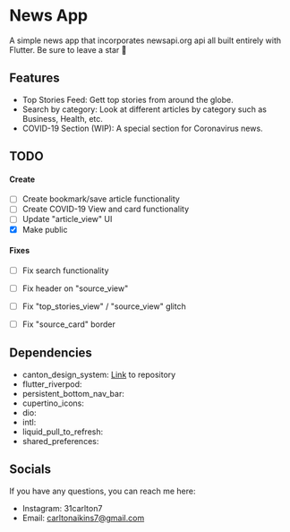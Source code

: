 # News App

A simple news app that incorporates newsapi.org api all built entirely with Flutter. Be sure to leave a star 🌟

## Features

- Top Stories Feed: Gett top stories from around the globe.
- Search by category: Look at different articles by category such as Business, Health, etc.
- COVID-19 Section (WIP): A special section for Coronavirus news.

## TODO

#### Create
- [ ] Create bookmark/save article functionality
- [ ] Create COVID-19 View and card functionality
- [ ] Update "article_view" UI
- [X] Make public

#### Fixes
- [ ] Fix search functionality
- [ ] Fix header on "source_view"
- [ ] Fix "top_stories_view" / "source_view" glitch
- [ ] Fix "source_card" border


## Dependencies

 - canton_design_system: [Link](https://github.com/31Carlton7/canton_design_system) to repository
 - flutter_riverpod:
 - persistent_bottom_nav_bar:
 - cupertino_icons:
 - dio:
 - intl:
 - liquid_pull_to_refresh:
 - shared_preferences:

## Socials

If you have any questions, you can reach me here:

- Instagram: 31carlton7
- Email: carltonaikins7@gmail.com
